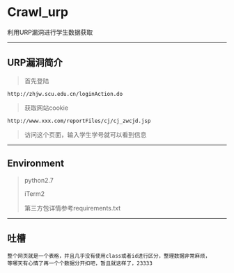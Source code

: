# Crawl_urp
利用URP漏洞进行学生数据获取



---
## URP漏洞简介

> 首先登陆

```
http://zhjw.scu.edu.cn/loginAction.do

```
> 获取网站cookie

```
http://www.xxx.com/reportFiles/cj/cj_zwcjd.jsp

```
> 访问这个页面，输入学生学号就可以看到信息

---
## Environment

> python2.7
>
> iTerm2
>
> 第三方包详情参考requirements.txt

---
## 吐槽
```
整个网页就是一个表格，并且几乎没有使用class或者id进行区分，整理数据非常麻烦，
等哪天有心情了再一个个数据分开扣吧，暂且就这样了，23333
```




